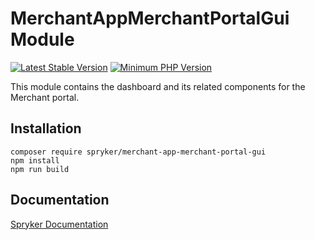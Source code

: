 # MerchantAppMerchantPortalGui Module
[![Latest Stable Version](https://poser.pugx.org/spryker/merchant-app-merchant-portal-gui/v/stable.svg)](https://packagist.org/packages/spryker/merchant-app-merchant-portal-gui)
[![Minimum PHP Version](https://img.shields.io/badge/php-%3E%3D%208.2-8892BF.svg)](https://php.net/)

This module contains the dashboard and its related components for the Merchant portal.

## Installation

```
composer require spryker/merchant-app-merchant-portal-gui
npm install
npm run build
```

## Documentation

[Spryker Documentation](https://docs.spryker.com)
